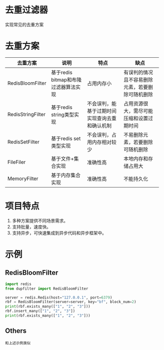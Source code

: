 # 去重过滤器

实现常见的去重方案

# 去重方案

| 去重方案             | 说明                       | 特点                     | 缺点                       |
|------------------|--------------------------|------------------------|--------------------------|  
| RedisBloomFilter | 基于redis bitmap和布隆过滤器算法实现 | 占用内存小                  | 有误判的情况且不容易删除元素，若要删除可随机删除 |
| RedisStringFilter     | 基于redis string类型实现       | 不会误判，能基于过期时间实现查询去重和确认机制 | 占用资源很大，需尽可能压缩和设置过期时间     |
| RedisSetFilter        | 基于redis set类型实现          | 不会误判，占用内存相对较少          | 不易删除元素，若要删除可随机删除         |
| FileFiler | 基于文件+集合实现 | 准确性高                   | 本地内存和存储占用大               |
| MemoryFilter | 基于内存集合实现 | 准确性高                   | 不能持久化                    |

# 项目特点

1. 多种方案提供不同场景需求。
2. 支持批量，速度快。
3. 支持异步，可快速集成到异步代码和异步框架中。

# 示例

## RedisBloomFilter

```python
import redis
from dupfilter import RedisBloomFilter

server = redis.Redis(host="127.0.0.1", port=6379)
rbf = RedisBloomFilter(server=server, key="bf", block_num=2)
print(rbf.exists_many(["1", "2", "3"]))
rbf.insert_many(["1", "2", "3"])
print(rbf.exists_many(["1", "2", "3"]))
```

## Others

    和上述示例类似